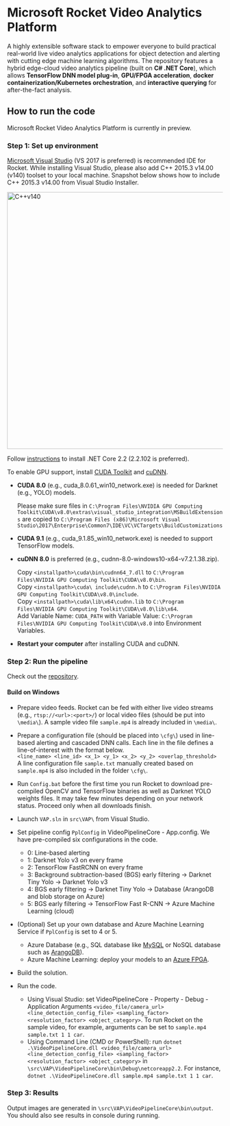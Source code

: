 # Microsoft Rocket Video Analytics Platform

A highly extensible software stack to empower everyone to build practical real-world live video analytics applications for object detection and alerting with cutting edge machine learning algorithms. The repository features a hybrid edge-cloud video analytics pipeline (built on **C# .NET Core**), which allows **TensorFlow DNN model plug-in**, **GPU/FPGA acceleration**, **docker containerization/Kubernetes orchestration**, and **interactive querying** for after-the-fact analysis.

## How to run the code

Microsoft Rocket Video Analytics Platform is currently in preview.

### Step 1: Set up environment

[Microsoft Visual Studio](https://visualstudio.microsoft.com/downloads/) (VS 2017 is preferred) is recommended IDE for Rocket. While installing Visual Studio, please also add C++ 2015.3 v14.00 (v140) toolset to your local machine. Snapshot below shows how to include C++ 2015.3 v14.00 from Visual Studio Installer. 

<img src="https://mntmwg.dm.files.1drv.com/y4mqIJhU_BMCDfndscmI1apnWjXOAd0FAGvjAuyVVt5tJyGgahURnXi4L8SMO9Wxw00IvLRp0cN4PEhhM1OevN28O8ejxoU5KY7syzsn6BWEPARNyabivS28P_PG1CznLltnPKfmt9pv4qMgVo-MV38XL2Snl8g6lPMaqIa6YWbgmxFfSAzeqbULngzrabIRyTy3lSDLrd39PEFnTwK-avkrQ?width=1608&height=1033&cropmode=none" alt="C++v140" width="600">

Follow [instructions](https://dotnet.microsoft.com/download) to install .NET Core 2.2 (2.2.102 is preferred).

To enable GPU support, install [CUDA Toolkit](https://developer.nvidia.com/cuda-downloads) and [cuDNN](https://docs.nvidia.com/deeplearning/sdk/cudnn-install/index.html#download).
* **CUDA 8.0** (e.g., cuda_8.0.61_win10_network.exe) is needed for Darknet (e.g., YOLO) models.

	Please make sure files in `C:\Program Files\NVIDIA GPU Computing Toolkit\CUDA\v8.0\extras\visual_studio_integration\MSBuildExtensions` are copied to `C:\Program Files (x86)\Microsoft Visual Studio\2017\Enterprise\Common7\IDE\VC\VCTargets\BuildCustomizations`

* **CUDA 9.1** (e.g., cuda_9.1.85_win10_network.exe) is needed to support TensorFlow models.

* **cuDNN 8.0** is preferred (e.g., cudnn-8.0-windows10-x64-v7.2.1.38.zip).
	
	Copy `<installpath>\cuda\bin\cudnn64_7.dll` to `C:\Program Files\NVIDIA GPU Computing Toolkit\CUDA\v8.0\bin`.  
	Copy `<installpath>\cuda\ include\cudnn.h` to `C:\Program Files\NVIDIA GPU Computing Toolkit\CUDA\v8.0\include`.  
	Copy `<installpath>\cuda\lib\x64\cudnn.lib` to `C:\Program Files\NVIDIA GPU Computing Toolkit\CUDA\v8.0\lib\x64`.  
	Add Variable Name: `CUDA_PATH` with Variable Value: `C:\Program Files\NVIDIA GPU Computing Toolkit\CUDA\v8.0` into Environment Variables.

* **Restart your computer** after installing CUDA and cuDNN.

### Step 2: Run the pipeline

Check out the [repository](https://aka.ms/Microsoft-Rocket-Video-Analytics-Platform/).

#### Build on Windows
* Prepare video feeds. Rocket can be fed with either live video streams (e.g., `rtsp://<url>:<port>/`) or local video files (should be put into `\media\`). A sample video file `sample.mp4` is already included in `\media\`. 
* Prepare a configuration file (should be placed into `\cfg\`) used in line-based alerting and cascaded DNN calls. Each line in the file defines a line-of-interest with the format below.  
	`<line_name> <line_id> <x_1> <y_1> <x_2> <y_2> <overlap_threshold>`  
A line configuration file `sample.txt` manually created based on `sample.mp4` is also included in the folder `\cfg\`.
* Run `Config.bat` before the first time you run Rocket to download pre-compiled OpenCV and TensorFlow binaries as well as Darknet YOLO weights files. It may take few minutes depending on your network status. Proceed only when all downloads finish. 
* Launch `VAP.sln` in `src\VAP\` from Visual Studio.
* Set pipeline config `PplConfig` in VideoPipelineCore - App.config. We have pre-compiled six configurations in the code. 
	* 0: Line-based alerting
    * 1: Darknet Yolo v3 on every frame
    * 2: TensorFlow FastRCNN on every frame
    * 3: Background subtraction-based (BGS) early filtering -> Darknet Tiny Yolo -> Darknet Yolo v3
    * 4: BGS early filtering -> Darknet Tiny Yolo -> Database (ArangoDB and blob storage on Azure)
    * 5: BGS early filtering -> TensorFlow Fast R-CNN -> Azure Machine Learning (cloud)

* (Optional) Set up your own database and Azure Machine Learning Service if `PplConfig` is set to 4 or 5.
	* Azure Database (e.g., SQL database like [MySQL](https://azure.microsoft.com/en-us/services/mysql/) or NoSQL database such as [ArangoDB](https://azuremarketplace.microsoft.com/en/marketplace/apps/arangodb.arangodb?tab=Overview)).
	* Azure Machine Learning: deploy your models to an [Azure FPGA](https://docs.microsoft.com/en-us/azure/machine-learning/service/how-to-deploy-fpga-web-service).

* Build the solution.
* Run the code.
	* Using Visual Studio: set VideoPipelineCore - Property - Debug - Application Arguments `<video_file/camera_url> <line_detection_config_file> <sampling_factor> <resolution_factor> <object_category>`. To run Rocket on the sample video, for example, arguments can be set to `sample.mp4 sample.txt 1 1 car`.
	* Using Command Line (CMD or PowerShell): run `dotnet .\VideoPipelineCore.dll <video_file/camera_url> <line_detection_config_file> <sampling_factor> <resolution_factor> <object_category>` in `\src\VAP\VideoPipelineCore\bin\Debug\netcoreapp2.2`. For instance, `dotnet .\VideoPipelineCore.dll sample.mp4 sample.txt 1 1 car`.


### Step 3: Results
Output images are generated in `\src\VAP\VideoPipelineCore\bin\output`. You should also see results in console during running.